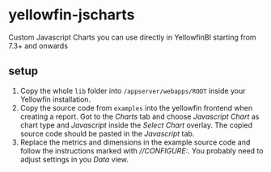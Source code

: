 # yellowfin-jscharts
Custom Javascript Charts you can use directly in YellowfinBI starting from 7.3+ and onwards

## setup
1. Copy the whole `lib` folder into `/appserver/webapps/ROOT` inside your Yellowfin installation.
2. Copy the source code from `examples` into the yellowfin frontend when creating a report. Got to the *Charts* tab and choose *Javascript Chart* as chart type and *Javascript* inside the *Select Chart* overlay. The copied source code should be pasted in the *Javascript* tab.
3. Replace the metrics and dimensions in the example source code and follow the instructions marked with *//CONFIGURE:*. You probably need to adjust settings in you *Data* view.
